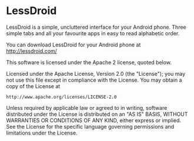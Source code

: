 # LessDroid
LessDroid is a simple, uncluttered interface for your Android phone. 
Three simple tabs and all your favourite apps in easy to read alphabetic order.

You can download LessDroid for your Android phone at http://lessdroid.com/

This software is licensed under the Apache 2 license, quoted below.

Licensed under the Apache License, Version 2.0 (the "License"); you may not
use this file except in compliance with the License. You may obtain a copy of
the License at

    http://www.apache.org/licenses/LICENSE-2.0

Unless required by applicable law or agreed to in writing, software
distributed under the License is distributed on an "AS IS" BASIS, WITHOUT
WARRANTIES OR CONDITIONS OF ANY KIND, either express or implied. See the
License for the specific language governing permissions and limitations under
the License.
